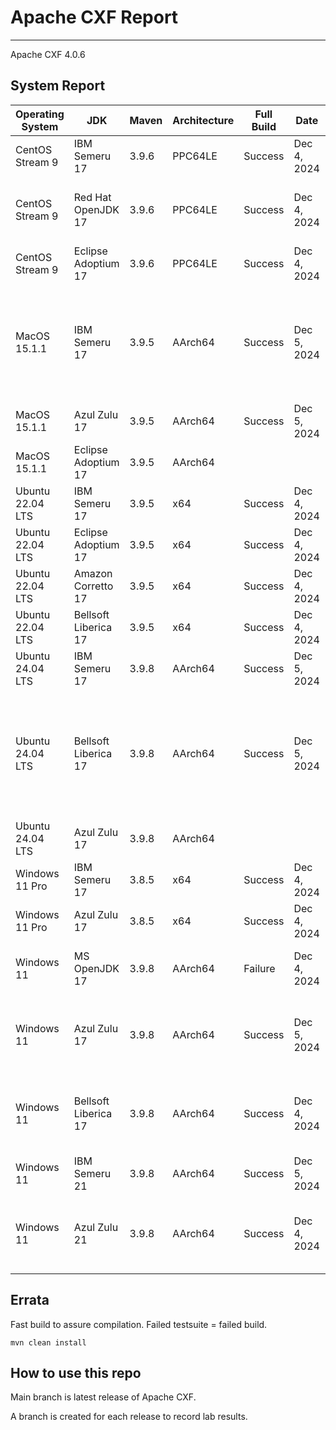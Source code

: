 # Apache CXF Report
--- 

Apache CXF 4.0.6

## System Report

| Operating System    | JDK       | Maven | Architecture | Full Build | Date  | Notes |
|---------------------|-----------|-------|--------------|------------|-------|-------|
| CentOS Stream 9     | IBM Semeru 17  | 3.9.6 | PPC64LE      | Success | Dec 4, 2024 | |
| CentOS Stream 9     | Red Hat OpenJDK 17  | 3.9.6 | PPC64LE      | Success | Dec 4, 2024 | Failed WS-Security System Test case |
| CentOS Stream 9     | Eclipse Adoptium 17  | 3.9.6 | PPC64LE      | Success | Dec 4, 2024 | |
| MacOS 15.1.1          | IBM Semeru 17  | 3.9.5 | AArch64      | Success | Dec 5, 2024 | WS-Discovery API and SSE Integration for Undertow had failed test cases. |
| MacOS 15.1.1          | Azul Zulu 17  | 3.9.5 | AArch64      | Success | Dec 5, 2024 | |
| MacOS 15.1.1          | Eclipse Adoptium 17  | 3.9.5 | AArch64      |  |  | |
| Ubuntu 22.04 LTS    | IBM Semeru 17  | 3.9.5 | x64      | Success | Dec 4, 2024 | |
| Ubuntu 22.04 LTS    | Eclipse Adoptium 17  | 3.9.5 | x64      | Success | Dec 4, 2024 | |
| Ubuntu 22.04 LTS    | Amazon Corretto 17  | 3.9.5 | x64      | Success | Dec 4, 2024 | |
| Ubuntu 22.04 LTS    | Bellsoft Liberica 17  | 3.9.5 | x64      | Success | Dec 4, 2024| |
| Ubuntu 24.04 LTS    | IBM Semeru 17  | 3.9.8 | AArch64      | Success | Dec 5, 2024 | |
| Ubuntu 24.04 LTS    | Bellsoft Liberica 17 | 3.9.8 | AArch64      | Success | Dec 5, 2024 | Severl test case failures, HttpClient 5, Distributed Tracing, and Transport Sys tests. |
| Ubuntu 24.04 LTS    | Azul Zulu 17  | 3.9.8 | AArch64      |  | | |
| Windows 11 Pro      | IBM Semeru 17  | 3.8.5 | x64      | Success | Dec 4, 2024 |  |
| Windows 11 Pro      | Azul Zulu 17  | 3.8.5 | x64      | Success | Dec 4, 2024 | |
| Windows 11       | MS OpenJDK 17  | 3.9.8 | AArch64      | Failure | Dec 4, 2024 | Multiple modules failed test suites. |
| Windows 11       | Azul Zulu 17  | 3.9.8 | AArch64      | Success | Dec 5, 2024 | Distributed Tracing Integration System test case fail.|
| Windows 11       | Bellsoft Liberica 17  | 3.9.8 | AArch64      | Success | Dec 4, 2024 | Distributed Tracing Integration System test case fail. |
| Windows 11       | IBM Semeru 21  | 3.9.8 | AArch64      | Success | Dec 5, 2024 |  |
| Windows 11       | Azul Zulu 21  | 3.9.8 | AArch64      |  Success | Dec 4, 2024 | Distributed Tracing Integration System test case fail. |



## Errata


Fast build to assure compilation. Failed testsuite = failed build.
```
mvn clean install
```

## How to use this repo

Main branch is latest release of Apache CXF.

A branch is created for each release to record lab results.
